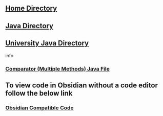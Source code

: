 ## [Home Directory](/CodeLanguages/ReadMe.md)
## [Java Directory](/CodeLanguages/Java/JavaContents.md)
## [University Java Directory](/CodeLanguages/Java/UniversityJavaFiles/ReadMe.md)

info
### [Comparator (Multiple Methods) Java File](comparatorMultipleMethods.java)

## To view code in Obsidian without a code editor follow the below link

### [Obsidian Compatible Code](comparatorMultipleMethods.md)
